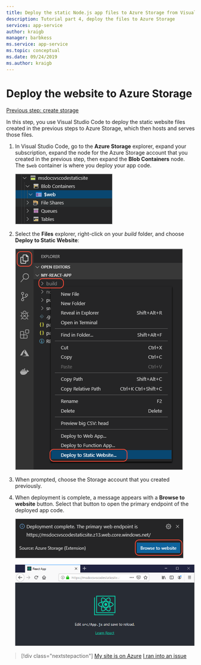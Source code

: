 ```yaml
---
title: Deploy the static Node.js app files to Azure Storage from Visual Studio Code
description: Tutorial part 4, deploy the files to Azure Storage
services: app-service
author: kraigb
manager: barbkess
ms.service: app-service
ms.topic: conceptual
ms.date: 09/24/2019
ms.author: kraigb
---
```


# Deploy the website to Azure Storage

[Previous step: create storage](tutorial-vscode-static-website-node-03.md)

In this step, you use Visual Studio Code to deploy the static website files created in the previous steps to Azure Storage, which then hosts and serves those files.

1. In Visual Studio Code, go to the **Azure Storage** explorer, expand your subscription, expand the node for the Azure Storage account that you created in the previous step, then expand the **Blob Containers** node. The `$web` container is where you deploy your app code.

    ![Azure Storage nodes in the Azure Storage explorer](media/static-website/storage-nodes.png)

1. Select the **Files** explorer, right-click on your *build* folder, and choose **Deploy to Static Website**:

    ![Deploy to Static Website command](media/static-website/deploy-build.png)

1. When prompted, choose the Storage account that you created previously.

1. When deployment is complete, a message appears with a **Browse to website** button. Select that button to open the primary endpoint of the deployed app code.

    ![Deployment complete message](media/static-website/deployment-complete.png)

    ![Static website running in Azure](media/static-website/azure-app.png)

> [!div class="nextstepaction"]
> [My site is on Azure](tutorial-vscode-static-website-node-05.md) [I ran into an issue](https://www.research.net/r/PWZWZ52?tutorial=node-deployment-staticwebsite&step=create-storage)
